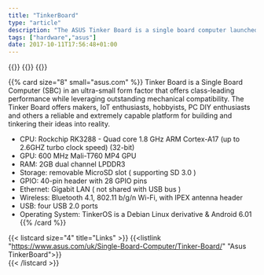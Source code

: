 ```yaml
---
title: "TinkerBoard"
type: "article"
description: "The ASUS Tinker Board is a single board computer launched by ASUS in early 2017. Its physical size and GPIO pinout are designed to be compatible with the second-generation and later Raspberry Pi models. The first released board features 4K video, 2GB of onboard RAM, gigabit Ethernet and a Rockchip RK3288 processor running at 1.8 GHz."
tags: ["hardware","asus"]
date: 2017-10-11T17:56:48+01:00
---
```


{{<card size="4" small="Wikipedia" style="info">}}
{{<description>}}
{{</card>}}

{{% card size="8" small="asus.com" %}}
Tinker Board is a Single Board Computer (SBC) in an ultra-small form factor that offers class-leading performance while leveraging outstanding mechanical compatibility. The Tinker Board offers makers, IoT enthusiasts, hobbyists, PC DIY enthusiasts and others a reliable and extremely capable platform for building and tinkering their ideas into reality.

- CPU: Rockchip RK3288 - Quad core 1.8 GHz ARM Cortex-A17 (up to 2.6GHZ turbo clock speed) (32-bit)
- GPU: 600 MHz Mali-T760 MP4 GPU
- RAM: 2GB dual channel LPDDR3
- Storage: removable MicroSD slot ( supporting SD 3.0 )
- GPIO: 40-pin header with 28 GPIO pins
- Ethernet: Gigabit LAN ( not shared with USB bus )
- Wireless: Bluetooth 4.1, 802.11 b/g/n Wi-Fi, with IPEX antenna header
- USB: four USB 2.0 ports
- Operating System: TinkerOS is a Debian Linux derivative & Android 6.01
{{% /card %}}

{{< listcard size="4" title="Links" >}}
    {{<listlink "https://www.asus.com/uk/Single-Board-Computer/Tinker-Board/" "Asus TinkerBoard">}}    
{{< /listcard >}}